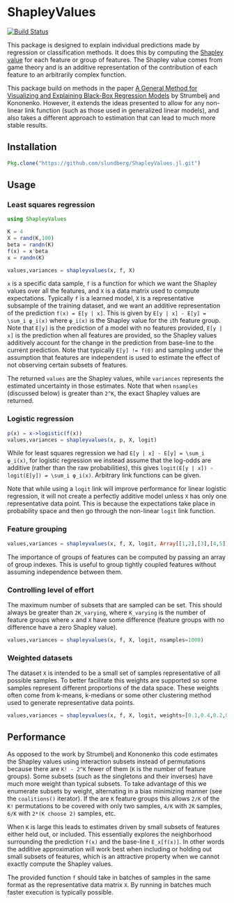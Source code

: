 # ShapleyValues

[![Build Status](https://travis-ci.org/slundberg/ShapleyValues.jl.svg?branch=master)](https://travis-ci.org/slundberg/ShapleyValues.jl)

This package is designed to explain individual predictions made by regression or classification methods. It does this by computing the [Shapley value](https://en.wikipedia.org/wiki/Shapley_value) for each feature or group of features. The Shapley value comes from game theory and is an additive representation of the contribution of each feature to an arbitrarily complex function.

This package build on methods in the paper [A General Method for Visualizing and Explaining Black-Box Regression Models](http://link.springer.com/chapter/10.1007%2F978-3-642-20267-4_3) by Strumbelj and Kononenko. However, it extends the ideas presented to allow for any non-linear link function (such as those used in generalized linear models), and also takes a different approach to estimation that can lead to much more stable results.

## Installation

```julia
Pkg.clone("https://github.com/slundberg/ShapleyValues.jl.git")
```


## Usage

### Least squares regression

```julia
using ShapleyValues

K = 4
X = rand(K,100)
beta = randn(K)
f(x) = x'beta
x = randn(K)

values,variances = shapleyvalues(x, f, X)
```

`x` is a specific data sample, `f` is a function for which we want the Shapley values over all the features, and `X` is a data matrix used to compute expectations. Typically `f` is a learned model, `X` is a representative subsample of the training dataset, and we want an additive representation of the prediction `f(x) = E[y | x]`. This is given by `E[y | x] - E[y] = \sum_i φ_i(x)` where `φ_i(x)` is the Shapley value for the `i`th feature group. Note that `E[y]` is the prediction of a model with no features provided, `E[y | x]` is the prediction when all features are provided, so the Shapley values additively account for the change in the prediction from base-line to the current prediction. Note that typically `E[y] != f(0)` and sampling under the assumption that features are independent is used to estimate the effect of not observing certain subsets of features.

The returned `values` are the Shapley values, while `variances` represents the estimated uncertainty in those estimates. Note that when `nsamples` (discussed below) is greater than `2^K`, the exact Shapley values are returned.

### Logistic regression

```julia
p(x) = x->logistic(f(x))
values,variances = shapleyvalues(x, p, X, logit)
```

While for least squares regression we had `E[y | x] - E[y] = \sum_i φ_i(x)`, for logistic regression we instead assume that the log-odds are additive (rather than the raw probabilities), this gives `logit(E[y | x]) - logit(E[y]) = \sum_i φ_i(x)`. Arbitrary link functions can be given.

Note that while using a `logit` link will improve performance for linear logistic regression, it will not create a perfectly additive model unless `X` has only one representative data point. This is because the expectations take place in probability space and then go through the non-linear `logit` link function.

### Feature grouping

```julia
values,variances = shapleyvalues(x, f, X, logit, Array[[1,2],[3],[4,5]])
```

The importance of groups of features can be computed by passing an array of group indexes. This is useful to group tightly coupled features without assuming independence between them.

### Controlling level of effort

The maximum number of subsets that are sampled can be set. This should always be greater than `2K_varying`, where `K_varying` is the number of feature groups where `x` and `X` have some difference (feature groups with no difference have a zero Shapley value).

```julia
values,variances = shapleyvalues(x, f, X, logit, nsamples=1000)
```

### Weighted datasets

The dataset `X` is intended to be a small set of samples representative of all possible samples. To better facilitate this weights are supported so some samples represent different proportions of the data space. These weights often come from k-means, k-medians or some other clustering method used to generate representative data points.

```julia
values,variances = shapleyvalues(x, f, X, logit, weights=[0.1,0.4,0.2,0.3])
```

## Performance

As opposed to the work by Strumbelj and Kononenko this code estimates the Shapley values using interaction subsets instead of permutations because there are `K! - 2^K` fewer of them (`K` is the number of feature groups). Some subsets (such as the singletons and their inverses) have much more weight than typical subsets. To take advantage of this we enumerate subsets by weight, alternating in a bias minimizing manner (see the `coalitions()` iterator). If the are `K` feature groups this allows `2/K` of the `K!` permutations to be covered with only two samples, `4/K` with `2K` samples, `6/K` with `2*(K choose 2)` samples, etc.

When `K` is large this leads to estimates driven by small subsets of features either held out, or included. This essentially explores the neighborhood surrounding the prediction `f(x)` and the base-line `E_x[f(x)]`. In other words the additive approximation will work best when including or holding out small subsets of features, which is an attractive property when we cannot exactly compute the Shapley values.

The provided function `f` should take in batches of samples in the same format as the representative data matrix `X`. By running in batches much faster execution is typically possible.
